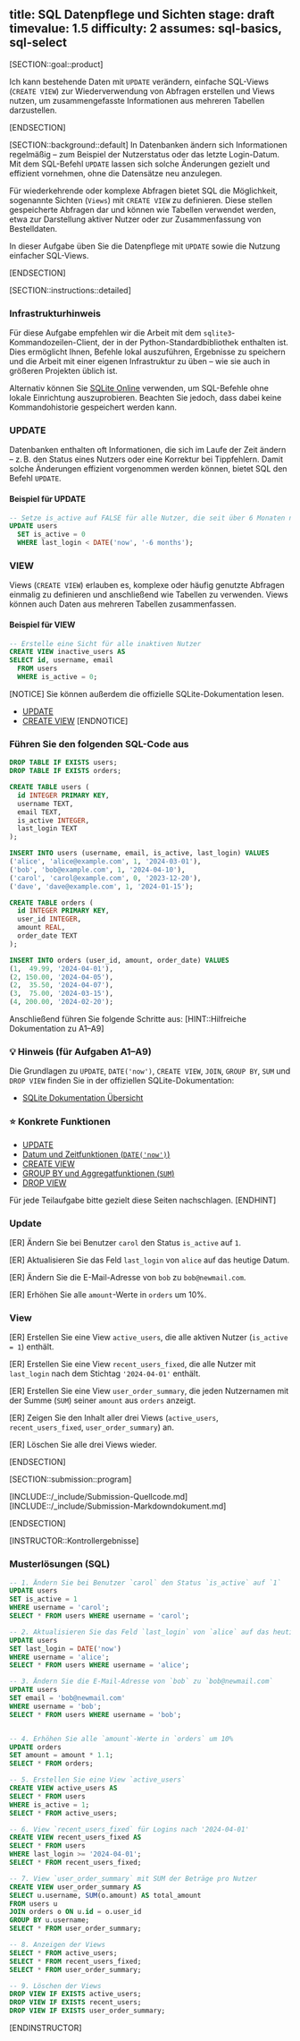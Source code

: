 title: SQL Datenpflege und Sichten
stage: draft
timevalue: 1.5
difficulty: 2
assumes: sql-basics, sql-select
---

[SECTION::goal::product]

Ich kann bestehende Daten mit `UPDATE` verändern, einfache SQL-Views (`CREATE VIEW`) zur Wiederverwendung von Abfragen erstellen und Views nutzen, um zusammengefasste Informationen aus mehreren Tabellen darzustellen.

[ENDSECTION]

[SECTION::background::default]
In Datenbanken ändern sich Informationen regelmäßig – zum Beispiel der Nutzerstatus oder das letzte Login-Datum. Mit dem SQL-Befehl `UPDATE` lassen sich solche Änderungen gezielt und effizient vornehmen, ohne die Datensätze neu anzulegen.

Für wiederkehrende oder komplexe Abfragen bietet SQL die Möglichkeit, sogenannte Sichten (`Views`) mit `CREATE VIEW` zu definieren. Diese stellen gespeicherte Abfragen dar und können wie Tabellen verwendet werden, etwa zur Darstellung aktiver Nutzer oder zur Zusammenfassung von Bestelldaten.

In dieser Aufgabe üben Sie die Datenpflege mit `UPDATE` sowie die Nutzung einfacher SQL-Views.

[ENDSECTION]

[SECTION::instructions::detailed]
### Infrastrukturhinweis

Für diese Aufgabe empfehlen wir die Arbeit mit dem `sqlite3`-Kommandozeilen-Client, der in der Python-Standardbibliothek enthalten ist. Dies ermöglicht Ihnen, Befehle lokal auszuführen, Ergebnisse zu speichern und die Arbeit mit einer eigenen Infrastruktur zu üben – wie sie auch in größeren Projekten üblich ist.

Alternativ können Sie [SQLite Online](https://sqliteonline.com/) verwenden, um SQL-Befehle ohne lokale Einrichtung auszuprobieren. Beachten Sie jedoch, dass dabei keine Kommandohistorie gespeichert werden kann.

### UPDATE
Datenbanken enthalten oft Informationen, die sich im Laufe der Zeit ändern – z. B. den Status eines Nutzers oder eine Korrektur bei Tippfehlern. Damit solche Änderungen effizient vorgenommen werden können, bietet SQL den Befehl `UPDATE`.
#### Beispiel für UPDATE
```sql
-- Setze is_active auf FALSE für alle Nutzer, die seit über 6 Monaten nicht eingeloggt waren
UPDATE users
  SET is_active = 0
  WHERE last_login < DATE('now', '-6 months');
```
### VIEW
Views (`CREATE VIEW`) erlauben es, komplexe oder häufig genutzte Abfragen einmalig zu definieren und anschließend wie Tabellen zu verwenden. Views können auch Daten aus mehreren Tabellen zusammenfassen.

#### Beispiel für VIEW
```sql
-- Erstelle eine Sicht für alle inaktiven Nutzer
CREATE VIEW inactive_users AS
SELECT id, username, email
  FROM users
  WHERE is_active = 0;
```
[NOTICE]
Sie können außerdem die offizielle SQLite-Dokumentation lesen.

- [UPDATE](https://sqlite.org/lang_update.html)
- [CREATE VIEW](https://sqlite.org/lang_createview.html)
[ENDNOTICE]

<!-- end Beispiele -->

### Führen Sie den folgenden SQL-Code aus

```sql
DROP TABLE IF EXISTS users;
DROP TABLE IF EXISTS orders;

CREATE TABLE users (
  id INTEGER PRIMARY KEY,
  username TEXT,
  email TEXT,
  is_active INTEGER,
  last_login TEXT
);

INSERT INTO users (username, email, is_active, last_login) VALUES
('alice', 'alice@example.com', 1, '2024-03-01'),
('bob', 'bob@example.com', 1, '2024-04-10'),
('carol', 'carol@example.com', 0, '2023-12-20'),
('dave', 'dave@example.com', 1, '2024-01-15');

CREATE TABLE orders (
  id INTEGER PRIMARY KEY,
  user_id INTEGER,
  amount REAL,
  order_date TEXT
);

INSERT INTO orders (user_id, amount, order_date) VALUES
(1,  49.99, '2024-04-01'),
(2, 150.00, '2024-04-05'),
(2,  35.50, '2024-04-07'),
(3,  75.00, '2024-03-15'),
(4, 200.00, '2024-02-20');
```

Anschließend führen Sie folgende Schritte aus:
[HINT::Hilfreiche Dokumentation zu A1–A9]
### 💡 Hinweis (für Aufgaben A1–A9)  
Die Grundlagen zu `UPDATE`, `DATE('now')`, `CREATE VIEW`, `JOIN`, `GROUP BY`, `SUM` und `DROP VIEW` finden Sie in der offiziellen SQLite-Dokumentation:  

- [SQLite Dokumentation Übersicht](https://sqlite.org/docs.html)  

### ⭐ Konkrete Funktionen

- [UPDATE](https://sqlite.org/lang_update.html)
- [Datum und Zeitfunktionen (`DATE('now')`)](https://sqlite.org/lang_datefunc.html)
- [CREATE VIEW](https://sqlite.org/lang_createview.html)
- [GROUP BY und Aggregatfunktionen (`SUM`)](https://sqlite.org/lang_aggfunc.html)
- [DROP VIEW](https://sqlite.org/lang_dropview.html)  

Für jede Teilaufgabe bitte gezielt diese Seiten nachschlagen.
[ENDHINT]

### Update
[ER] Ändern Sie bei Benutzer `carol` den Status `is_active` auf `1`.

[ER] Aktualisieren Sie das Feld `last_login` von `alice` auf das heutige Datum.

[ER] Ändern Sie die E-Mail-Adresse von `bob` zu `bob@newmail.com`.

[ER] Erhöhen Sie alle `amount`-Werte in `orders` um 10%.

### View
[ER] Erstellen Sie eine View `active_users`, die alle aktiven Nutzer (`is_active = 1`) enthält.

[ER] Erstellen Sie eine View `recent_users_fixed`, die alle Nutzer mit `last_login` nach dem Stichtag `'2024-04-01'` enthält.

[ER] Erstellen Sie eine View `user_order_summary`, die jeden Nutzernamen mit der Summe (`SUM`) seiner `amount` aus `orders` anzeigt.

[ER] Zeigen Sie den Inhalt aller drei Views (`active_users`, `recent_users_fixed`, `user_order_summary`) an.

[ER] Löschen Sie alle drei Views wieder.

[ENDSECTION]

[SECTION::submission::program]

[INCLUDE::/_include/Submission-Quellcode.md]
[INCLUDE::/_include/Submission-Markdowndokument.md]

[ENDSECTION]


[INSTRUCTOR::Kontrollergebnisse]

### Musterlösungen (SQL)

```sql
-- 1. Ändern Sie bei Benutzer `carol` den Status `is_active` auf `1`
UPDATE users
SET is_active = 1
WHERE username = 'carol';
SELECT * FROM users WHERE username = 'carol';

-- 2. Aktualisieren Sie das Feld `last_login` von `alice` auf das heutige Datum
UPDATE users
SET last_login = DATE('now')
WHERE username = 'alice';
SELECT * FROM users WHERE username = 'alice';

-- 3. Ändern Sie die E-Mail-Adresse von `bob` zu `bob@newmail.com`
UPDATE users
SET email = 'bob@newmail.com'
WHERE username = 'bob';
SELECT * FROM users WHERE username = 'bob';


-- 4. Erhöhen Sie alle `amount`-Werte in `orders` um 10%
UPDATE orders
SET amount = amount * 1.1;
SELECT * FROM orders;

-- 5. Erstellen Sie eine View `active_users`
CREATE VIEW active_users AS
SELECT * FROM users
WHERE is_active = 1;
SELECT * FROM active_users;

-- 6. View `recent_users_fixed` für Logins nach '2024-04-01'
CREATE VIEW recent_users_fixed AS
SELECT * FROM users
WHERE last_login >= '2024-04-01';
SELECT * FROM recent_users_fixed;

-- 7. View `user_order_summary` mit SUM der Beträge pro Nutzer
CREATE VIEW user_order_summary AS
SELECT u.username, SUM(o.amount) AS total_amount
FROM users u
JOIN orders o ON u.id = o.user_id
GROUP BY u.username;
SELECT * FROM user_order_summary;

-- 8. Anzeigen der Views
SELECT * FROM active_users;
SELECT * FROM recent_users_fixed;
SELECT * FROM user_order_summary;

-- 9. Löschen der Views
DROP VIEW IF EXISTS active_users;
DROP VIEW IF EXISTS recent_users;
DROP VIEW IF EXISTS user_order_summary;
```


[ENDINSTRUCTOR]
